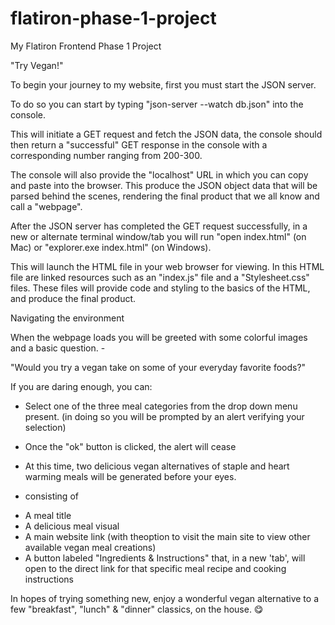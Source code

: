 # flatiron-phase-1-project
My Flatiron Frontend Phase 1 Project

"Try Vegan!"


To begin your journey to my website, first you must start the JSON server.

To do so you can start by typing "json-server --watch db.json" into the console. 

This will initiate a GET request and fetch the JSON data, the console should then return a "successful" GET response in the console with a corresponding number ranging from 200-300. 

The console will also provide the "localhost" URL in which you can copy and paste into the browser. This produce the JSON object data that will be parsed behind the scenes, rendering the final product that we all know and call a "webpage".

After the JSON server has completed the GET request successfully, in a new or alternate terminal window/tab you will run "open index.html" (on Mac) or "explorer.exe index.html" (on Windows).

This will launch the HTML file in your web browser for viewing.
In this HTML file are linked resources such as an "index.js" file and a "Stylesheet.css" files. These files will provide code and styling to the basics of the HTML, and produce the final product.


Navigating the environment

When the webpage loads you will be greeted with some colorful images and a basic question. -

"Would you try a vegan take on some of your everyday favorite foods?"

If you are daring enough, you can:

- Select one of the three meal categories from the drop down menu present. 
 (in doing so you will be prompted by an alert verifying your selection)

- Once the "ok" button is clicked, the alert will cease

- At this time, two delicious vegan alternatives of staple and heart warming meals will be generated before your eyes.

* consisting of 
- A meal title
- A delicious meal visual 
- A main website link (with theoption to visit the main site to view other available vegan meal creations)
- A button labeled "Ingredients & Instructions" that, in a new 'tab', will open to the direct link for that specific meal recipe and cooking instructions

In hopes of trying something new, enjoy a wonderful vegan alternative to a few "breakfast", "lunch" & "dinner" classics, on the house. 😋
